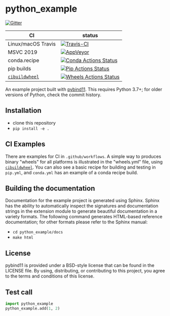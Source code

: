 python_example
==============

[![Gitter][gitter-badge]][gitter-link]

|      CI              | status |
|----------------------|--------|
| Linux/macOS Travis   | [![Travis-CI][travis-badge]][travis-link] |
| MSVC 2019            | [![AppVeyor][appveyor-badge]][appveyor-link] |
| conda.recipe         | [![Conda Actions Status][actions-conda-badge]][actions-conda-link] |
| pip builds           | [![Pip Actions Status][actions-pip-badge]][actions-pip-link] |
| [`cibuildwheel`][]   | [![Wheels Actions Status][actions-wheels-badge]][actions-wheels-link] |

[gitter-badge]:            https://badges.gitter.im/pybind/Lobby.svg
[gitter-link]:             https://gitter.im/pybind/Lobby
[actions-badge]:           https://github.com/pybind/python_example/workflows/Tests/badge.svg
[actions-conda-link]:      https://github.com/pybind/python_example/actions?query=workflow%3A%22Conda
[actions-conda-badge]:     https://github.com/pybind/python_example/workflows/Conda/badge.svg
[actions-pip-link]:        https://github.com/pybind/python_example/actions?query=workflow%3A%22Pip
[actions-pip-badge]:       https://github.com/pybind/python_example/workflows/Pip/badge.svg
[actions-wheels-link]:     https://github.com/pybind/python_example/actions?query=workflow%3AWheels
[actions-wheels-badge]:    https://github.com/pybind/python_example/workflows/Wheels/badge.svg
[travis-link]:             https://travis-ci.org/pybind/python_example
[travis-badge]:            https://travis-ci.org/pybind/python_example.svg?branch=master&status=passed
[appveyor-link]:           https://ci.appveyor.com/project/wjakob/python-example
<!-- TODO: get a real badge link for appveyor -->
[appveyor-badge]:          https://travis-ci.org/pybind/python_example.svg?branch=master&status=passed

An example project built with [pybind11](https://github.com/pybind/pybind11).
This requires Python 3.7+; for older versions of Python, check the commit
history.

Installation
------------

 - clone this repository
 - `pip install -e .`

CI Examples
-----------

There are examples for CI in `.github/workflows`. A simple way to produces
binary "wheels" for all platforms is illustrated in the "wheels.yml" file,
using [`cibuildwheel`][]. You can also see a basic recipe for building and
testing in `pip.yml`, and `conda.yml` has an example of a conda recipe build.


Building the documentation
--------------------------

Documentation for the example project is generated using Sphinx. Sphinx has the
ability to automatically inspect the signatures and documentation strings in
the extension module to generate beautiful documentation in a variety formats.
The following command generates HTML-based reference documentation; for other
formats please refer to the Sphinx manual:

 - `cd python_example/docs`
 - `make html`

License
-------

pybind11 is provided under a BSD-style license that can be found in the LICENSE
file. By using, distributing, or contributing to this project, you agree to the
terms and conditions of this license.

Test call
---------

```python
import python_example
python_example.add(1, 2)
```

[`cibuildwheel`]:          https://cibuildwheel.readthedocs.io
